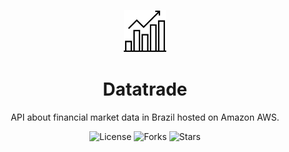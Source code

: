 <p align="center">
  <img alt="Datatrade Icon" src=".github/icon.svg" width="68px">
</p>

<h1 align="center">Datatrade</h1>

<p align="center">
  API about financial market data in Brazil hosted on Amazon AWS.
</p>

<p align="center">
  <img  src="https://img.shields.io/static/v1?label=license&message=MIT&color=ffffff&labelColor=121214" alt="License">
  
  <img src="https://img.shields.io/github/forks/joziasmartini/datatrade?label=forks&message=MIT&color=ffffff&labelColor=121214" alt="Forks">     

  <img src="https://img.shields.io/github/stars/joziasmartini/datatrade?label=stars&message=MIT&color=ffffff&labelColor=121214" alt="Stars">
</p>
